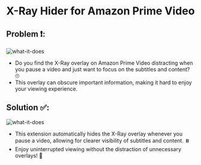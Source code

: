 # X-Ray Hider for Amazon Prime Video

## Problem ❗:

![what-it-does](/images/from.png)

-   Do you find the X-Ray overlay on Amazon Prime Video distracting when you pause a video and just want to focus on the subtitles and content? 🙄
-   This overlay can obscure important information, making it hard to enjoy your viewing experience.

## Solution ✅:

![what-it-does](/images/to.png)

-   This extension automatically hides the X-Ray overlay whenever you pause a video, allowing for clearer visibility of subtitles and content. ⏸️
-   Enjoy uninterrupted viewing without the distraction of unnecessary overlays! 🙌
